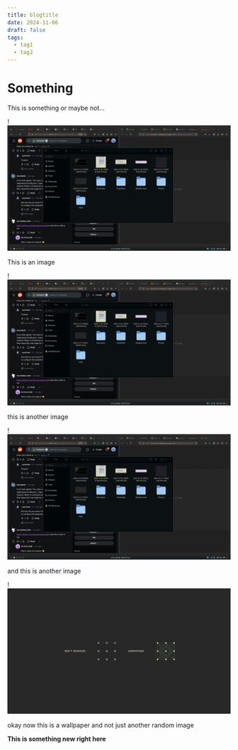 ```yaml
---
title: blogtitle
date: 2024-11-06
draft: false
tags:
  - tag1
  - tag2
---
```


# Something
This is something or maybe not...


!![Image Description](/images/2024-12-17-211624_hyprshot.png)

This is an image

!![Image Description](/images/2024-12-17-211624_hyprshot%201.png)

this is another image

!![Image Description](/images/2024-12-17-211624_hyprshot%202.png)

and this is another image

!![Image Description](/images/gruv-understand.png)

okay now this is a wallpaper and not just another random image

**This is something new right here**

